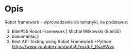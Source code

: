 # Opis
Robot framework - wprowadzenie do tematyki, na podstawie:
1) Bitel#55 Robot Framework | Michał Wilkowski (Bitel55)
2) dokumentacji 
3) Rest API Testing using Robot Framework +Python https://www.youtube.com/watch?v=UbE_GsaAWvs

